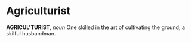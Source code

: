 # Agriculturist

**AGRICUL'TURIST**, _noun_ One skilled in the art of cultivating the ground; a skilful husbandman.